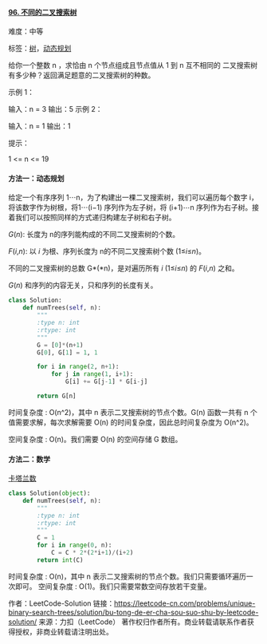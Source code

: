 #### [96\. 不同的二叉搜索树](https://leetcode-cn.com/problems/unique-binary-search-trees/)

难度：中等

标签：[树](../Topic/树.md)，[动态规划](../Topic/动态规划.md)

给你一个整数 n ，求恰由 n 个节点组成且节点值从 1 到 n 互不相同的 二叉搜索树 有多少种？返回满足题意的二叉搜索树的种数。

 

示例 1：


输入：n = 3
输出：5
示例 2：

输入：n = 1
输出：1


提示：

1 <= n <= 19

#### 方法一：动态规划

给定一个有序序列 1⋯n，为了构建出一棵二叉搜索树，我们可以遍历每个数字 i，将该数字作为树根，将1⋯(i−1) 序列作为左子树，将 (i+1)⋯n 序列作为右子树。接着我们可以按照同样的方式递归构建左子树和右子树。

*G*(*n*): 长度为 n的序列能构成的不同二叉搜索树的个数。

*F*(*i*,*n*): 以 *i* 为根、序列长度为 n的不同二叉搜索树个数 (1≤*i*≤*n*)。

不同的二叉搜索树的总数 G*(*n)，是对遍历所有 *i* (1≤*i*≤*n*) 的 *F*(*i*,*n*) 之和。

*G*(*n*) 和序列的内容无关，只和序列的长度有关。

```python
class Solution:
    def numTrees(self, n):
        """
        :type n: int
        :rtype: int
        """
        G = [0]*(n+1)
        G[0], G[1] = 1, 1

        for i in range(2, n+1):
            for j in range(1, i+1):
                G[i] += G[j-1] * G[i-j]

        return G[n]
```

时间复杂度 : O(n^2)，其中 n 表示二叉搜索树的节点个数。G(n) 函数一共有 n 个值需要求解，每次求解需要 O(n) 的时间复杂度，因此总时间复杂度为 O(n^2)。

空间复杂度 : O(n)。我们需要 O(n) 的空间存储 G 数组。

#### 方法二：数学

[卡塔兰数](https://baike.baidu.com/item/catalan/7605685?fr=aladdin) 

```python
class Solution(object):
    def numTrees(self, n):
        """
        :type n: int
        :rtype: int
        """
        C = 1
        for i in range(0, n):
            C = C * 2*(2*i+1)/(i+2)
        return int(C)
```

时间复杂度 : O(n)，其中 n 表示二叉搜索树的节点个数。我们只需要循环遍历一次即可。
空间复杂度 : O(1)。我们只需要常数空间存放若干变量。

作者：LeetCode-Solution
链接：https://leetcode-cn.com/problems/unique-binary-search-trees/solution/bu-tong-de-er-cha-sou-suo-shu-by-leetcode-solution/
来源：力扣（LeetCode）
著作权归作者所有。商业转载请联系作者获得授权，非商业转载请注明出处。